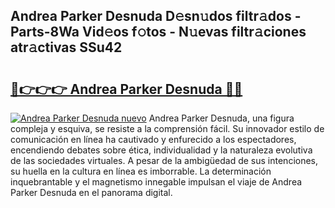 ## Andrea Parker Desnuda D𝚎sn𝚞dos filtr𝚊dos - Parts-8Wa Vid𝚎os f𝚘tos - N𝚞evas filtr𝚊ciones atr𝚊ctivas SSu42

# <h2><a href="http://mb3ovc8.tromn.icu/?c=Andrea+Parker+Desnuda">🔗👉👉👉 Andrea Parker Desnuda 🔗🔗</a></h2>

[![Andrea Parker Desnuda nuevo](https://i.imgur.com/pEAQMta.gif)](http://mb3ovc8.tromn.icu/?c=Andrea+Parker+Desnuda)
Andrea Parker Desnuda, una figura compleja y esquiva, se resiste a la comprensión fácil. Su innovador estilo de comunicación en línea ha cautivado y enfurecido a los espectadores, encendiendo debates sobre ética, individualidad y la naturaleza evolutiva de las sociedades virtuales. A pesar de la ambigüedad de sus intenciones, su huella en la cultura en línea es imborrable. La determinación inquebrantable y el magnetismo innegable impulsan el viaje de Andrea Parker Desnuda en el panorama digital.
